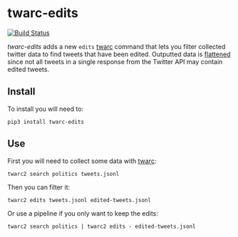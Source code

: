 # twarc-edits

[![Build Status](https://github.com/docnow/twarc-edits/workflows/tests/badge.svg)](https://github.com/DocNow/twarc-edits/actions/workflows/main.yml)

*twarc-edits* adds a new `edits` [twarc] command that lets you filter collected twitter data to find tweets that have been edited. Outputted data is [flattened] since not all tweets in a single response from the Twitter API may contain edited tweets.

## Install

To install you will need to:

    pip3 install twarc-edits

## Use

First you will need to collect some data with [twarc]:

    twarc2 search politics tweets.jsonl

Then you can filter it:

    twarc2 edits tweets.jsonl edited-tweets.jsonl

Or use a pipeline if you only want to keep the edits:

    twarc2 search politics | twarc2 edits - edited-tweets.jsonl

[twarc]: https://github.com/docnow/twarc
[flattened]: https://twarc-project.readthedocs.io/en/latest/twarc2_en_us/#flatten

